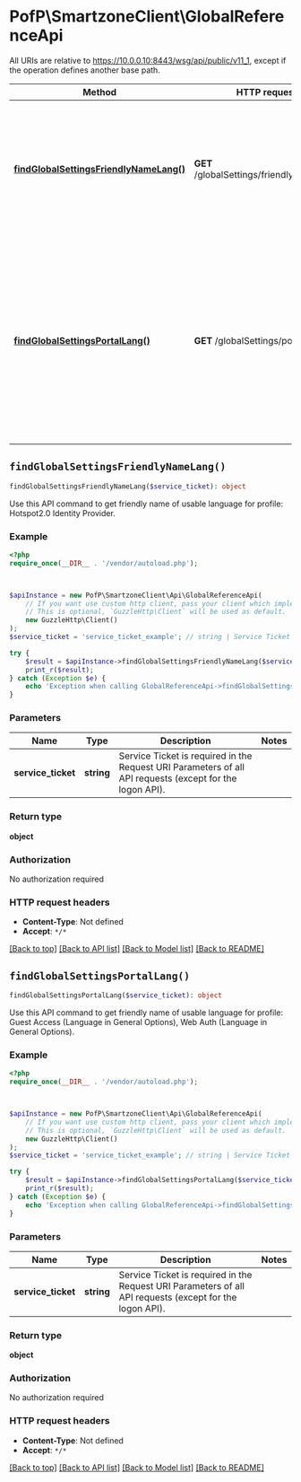 # PofP\SmartzoneClient\GlobalReferenceApi

All URIs are relative to https://10.0.0.10:8443/wsg/api/public/v11_1, except if the operation defines another base path.

| Method | HTTP request | Description |
| ------------- | ------------- | ------------- |
| [**findGlobalSettingsFriendlyNameLang()**](GlobalReferenceApi.md#findGlobalSettingsFriendlyNameLang) | **GET** /globalSettings/friendlyNameLang | Use this API command to get friendly name of usable language for profile: Hotspot2.0 Identity Provider. |
| [**findGlobalSettingsPortalLang()**](GlobalReferenceApi.md#findGlobalSettingsPortalLang) | **GET** /globalSettings/portalLang | Use this API command to get friendly name of usable language for profile: Guest Access (Language in General Options), Web Auth (Language in General Options). |


## `findGlobalSettingsFriendlyNameLang()`

```php
findGlobalSettingsFriendlyNameLang($service_ticket): object
```

Use this API command to get friendly name of usable language for profile: Hotspot2.0 Identity Provider.

### Example

```php
<?php
require_once(__DIR__ . '/vendor/autoload.php');



$apiInstance = new PofP\SmartzoneClient\Api\GlobalReferenceApi(
    // If you want use custom http client, pass your client which implements `GuzzleHttp\ClientInterface`.
    // This is optional, `GuzzleHttp\Client` will be used as default.
    new GuzzleHttp\Client()
);
$service_ticket = 'service_ticket_example'; // string | Service Ticket is required in the Request URI Parameters of all API requests (except for the logon API).

try {
    $result = $apiInstance->findGlobalSettingsFriendlyNameLang($service_ticket);
    print_r($result);
} catch (Exception $e) {
    echo 'Exception when calling GlobalReferenceApi->findGlobalSettingsFriendlyNameLang: ', $e->getMessage(), PHP_EOL;
}
```

### Parameters

| Name | Type | Description  | Notes |
| ------------- | ------------- | ------------- | ------------- |
| **service_ticket** | **string**| Service Ticket is required in the Request URI Parameters of all API requests (except for the logon API). | |

### Return type

**object**

### Authorization

No authorization required

### HTTP request headers

- **Content-Type**: Not defined
- **Accept**: `*/*`

[[Back to top]](#) [[Back to API list]](../../README.md#endpoints)
[[Back to Model list]](../../README.md#models)
[[Back to README]](../../README.md)

## `findGlobalSettingsPortalLang()`

```php
findGlobalSettingsPortalLang($service_ticket): object
```

Use this API command to get friendly name of usable language for profile: Guest Access (Language in General Options), Web Auth (Language in General Options).

### Example

```php
<?php
require_once(__DIR__ . '/vendor/autoload.php');



$apiInstance = new PofP\SmartzoneClient\Api\GlobalReferenceApi(
    // If you want use custom http client, pass your client which implements `GuzzleHttp\ClientInterface`.
    // This is optional, `GuzzleHttp\Client` will be used as default.
    new GuzzleHttp\Client()
);
$service_ticket = 'service_ticket_example'; // string | Service Ticket is required in the Request URI Parameters of all API requests (except for the logon API).

try {
    $result = $apiInstance->findGlobalSettingsPortalLang($service_ticket);
    print_r($result);
} catch (Exception $e) {
    echo 'Exception when calling GlobalReferenceApi->findGlobalSettingsPortalLang: ', $e->getMessage(), PHP_EOL;
}
```

### Parameters

| Name | Type | Description  | Notes |
| ------------- | ------------- | ------------- | ------------- |
| **service_ticket** | **string**| Service Ticket is required in the Request URI Parameters of all API requests (except for the logon API). | |

### Return type

**object**

### Authorization

No authorization required

### HTTP request headers

- **Content-Type**: Not defined
- **Accept**: `*/*`

[[Back to top]](#) [[Back to API list]](../../README.md#endpoints)
[[Back to Model list]](../../README.md#models)
[[Back to README]](../../README.md)

